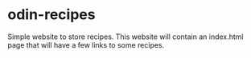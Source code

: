 # odin-recipes
Simple website to store recipes. This website will contain an index.html page that will have a few links to some recipes.
